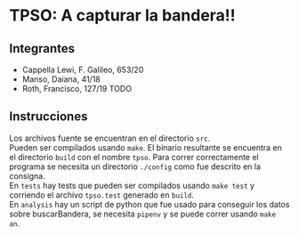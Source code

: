 # TPSO: A capturar la bandera!!

## Integrantes

- Cappella Lewi, F. Galileo, 653/20
- Manso, Daiana, 41/18
- Roth, Francisco, 127/19
TODO

## Instrucciones

Los archivos fuente se encuentran en el directorio `src`.  
Pueden ser compilados usando `make`. El binario resultante se encuentra en el directorio `build` con el nombre `tpso`. Para correr correctamente el programa se necesita un directorio `./config` como fue descrito en la consigna.  
En `tests` hay tests que pueden ser compilados usando `make test` y corriendo el archivo `tpso.test` generado en `build`.  
En `analysis` hay un script de python que fue usado para conseguir los datos sobre buscarBandera, se necesita `pipenv` y se puede correr usando `make an`.

